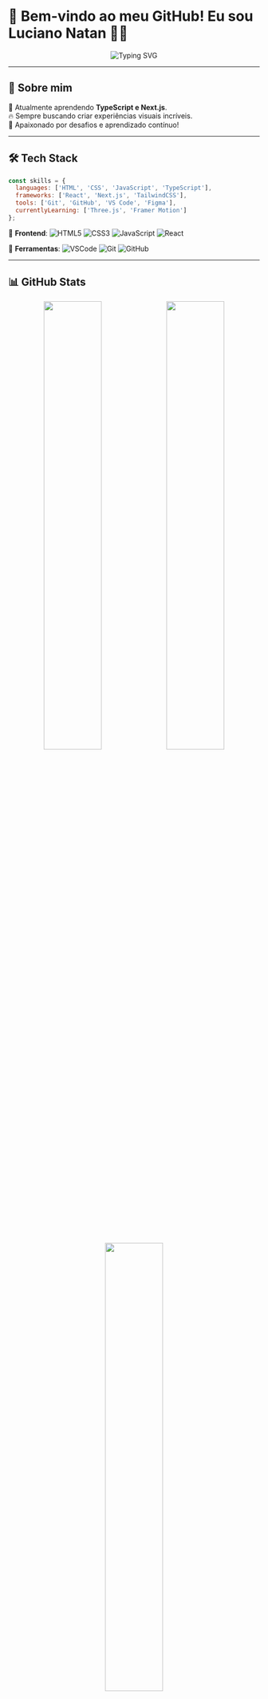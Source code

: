 # 🌟 Bem-vindo ao meu GitHub! Eu sou Luciano Natan 👨‍💻

<p align="center">
  <img src="https://readme-typing-svg.demolab.com?font=Fira+Code&size=22&pause=2000&color=38B2AC&width=600&lines=Front-end+Developer+|+UI%2FUX+Enthusiast;Apaixonado+por+tecnologia+e+design+minimalista!" alt="Typing SVG" />
</p>

---

## 🚀 Sobre mim

🌱 Atualmente aprendendo **TypeScript e Next.js**.<br>
🔥 Sempre buscando criar experiências visuais incríveis.<br>
🎯 Apaixonado por desafios e aprendizado contínuo!

---

## 🛠️ Tech Stack

```js
const skills = {
  languages: ['HTML', 'CSS', 'JavaScript', 'TypeScript'],
  frameworks: ['React', 'Next.js', 'TailwindCSS'],
  tools: ['Git', 'GitHub', 'VS Code', 'Figma'],
  currentlyLearning: ['Three.js', 'Framer Motion']
};
```

🔹 **Frontend**: ![HTML5](https://img.shields.io/badge/HTML5-E34F26?style=flat&logo=html5&logoColor=white) ![CSS3](https://img.shields.io/badge/CSS3-1572B6?style=flat&logo=css3&logoColor=white) ![JavaScript](https://img.shields.io/badge/JavaScript-F7DF1E?style=flat&logo=javascript&logoColor=black) ![React](https://img.shields.io/badge/React-20232A?style=flat&logo=react&logoColor=61DAFB)

🔹 **Ferramentas**: ![VSCode](https://img.shields.io/badge/VS_Code-007ACC?style=flat&logo=visual-studio-code&logoColor=white) ![Git](https://img.shields.io/badge/Git-F05032?style=flat&logo=git&logoColor=white) ![GitHub](https://img.shields.io/badge/GitHub-181717?style=flat&logo=github&logoColor=white)

---

## 📊 GitHub Stats

<p align="center">
  <img width="48%" src="https://github-readme-stats.vercel.app/api?username=devlnatan&show_icons=true&theme=radical&count_private=true" />
  <img width="48%" src="https://github-readme-streak-stats.herokuapp.com/?user=devlnatan&theme=radical" />
</p>

<p align="center">
  <img width="48%" src="https://github-readme-stats.vercel.app/api/top-langs/?username=devlnatan&layout=compact&theme=radical" />
</p>

---

## 🎨 Projetos em Destaque

<p align="center">
  <a href="https://github.com/devlnatan/seu-repo-aqui">
    <img src="https://github-readme-stats.vercel.app/api/pin/?username=devlnatan&repo=seu-repo-aqui&theme=radical"/>
  </a>
  <a href="https://github.com/devlnatan/outro-repo-aqui">
    <img src="https://github-readme-stats.vercel.app/api/pin/?username=devlnatan&repo=outro-repo-aqui&theme=radical"/>
  </a>
</p>

---

## 📬 Onde me encontrar?

<p align="center">
  <a href="https://www.linkedin.com/in/devlnatan/"><img src="https://img.shields.io/badge/LinkedIn-0077B5?style=for-the-badge&logo=linkedin&logoColor=white"/></a>
  <a href="https://seuportfolio.com"><img src="https://img.shields.io/badge/Portf%C3%B3lio-000?style=for-the-badge&logo=vercel&logoColor=white"/></a>
  <a href="mailto:seuemail@gmail.com"><img src="https://img.shields.io/badge/Email-D14836?style=for-the-badge&logo=gmail&logoColor=white"/></a>
</p>

---

🔥 "A inovação começa onde o conforto termina!"
